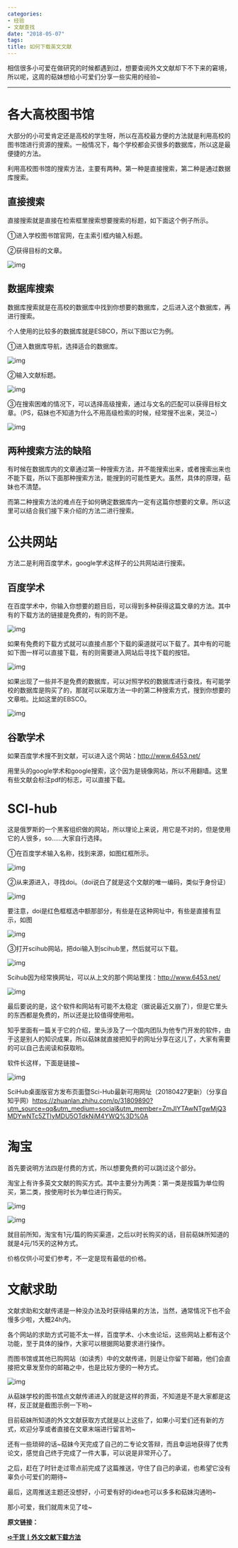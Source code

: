 ```yaml
---
categories:
- 经验
- 文献查找
date: "2018-05-07"
tags:
title: 如何下载英文文献
---
```


相信很多小可爱在做研究的时候都遇到过，想要查阅外文文献却下不下来的窘境，所以呢，这周的萜妹想给小可爱们分享一些实用的经验~

<!--more-->

---

# **各大高校图书馆**

大部分的小可爱肯定还是高校的学生呀，所以在高校最方便的方法就是利用高校的图书馆进行资源的搜索。一般情况下，每个学校都会买很多的数据库，所以这是最便捷的方法。

利用高校图书馆的搜索方法，主要有两种。第一种是直接搜索，第二种是通过数据库搜索。

## **直接搜索**

直接搜索就是直接在检索框里搜索想要搜索的标题，如下面这个例子所示。

①进入学校图书馆官网，在主索引框内输入标题。

②获得目标的文章。

![img](https://tie-1315290370.cos.ap-beijing.myqcloud.com/TIE/202309112331909.png)

## **数据库搜索**

数据库搜索就是在高校的数据库中找到你想要的数据库，之后进入这个数据库，再进行搜索。

个人使用的比较多的数据库就是ESBCO，所以下图以它为例。

①进入数据库导航，选择适合的数据库。

![img](https://tie-1315290370.cos.ap-beijing.myqcloud.com/TIE/202309112331986.png)

②输入文献标题。

![img](https://tie-1315290370.cos.ap-beijing.myqcloud.com/TIE/202309112331876.png)

③在搜索困难的情况下，可以选择高级搜索，通过与文名的匹配可以获得目标文章。（PS，萜妹也不知道为什么不用高级检索的时候，经常搜不出来，哭泣~）

![img](https://tie-1315290370.cos.ap-beijing.myqcloud.com/TIE/202309112331873.png)

## **两种搜索方法的缺陷**

有时候在数据库内的文章通过第一种搜索方法，并不能搜索出来，或者搜索出来也不能下载，所以下面那种搜索方法，能搜到的可能性更大。虽然，具体的原理，萜妹也不清楚。

而第二种搜索方法的难点在于如何确定数据库内一定有这篇你想要的文章。所以这里可以结合我们接下来介绍的方法二进行搜索。

# **公共网站**

方法二是利用百度学术，google学术这样子的公共网站进行搜索。

## **百度学术**

在百度学术中，你输入你想要的题目后，可以得到多种获得这篇文章的方法。其中有的下载方法的链接是免费的，有的则不是。

![img](https://tie-1315290370.cos.ap-beijing.myqcloud.com/TIE/202309112331867.png)

如果有免费的下载方式就可以直接点那个下载的渠道就可以下载了。其中有的可能如下图一样可以直接下载，有的则需要进入网站后寻找下载的按钮。

![img](https://tie-1315290370.cos.ap-beijing.myqcloud.com/TIE/202309112331783.png)

如果出现了一些并不是免费的数据库，可以对照学校的数据库进行查找，有可能学校的数据库是购买了的，那就可以采取方法一中的第二种搜索方式，搜到你想要的文章啦。比如这里的EBSCO。

![img](https://tie-1315290370.cos.ap-beijing.myqcloud.com/TIE/202309112331587.png)

## **谷歌学术**

如果百度学术搜不到文献，可以进入这个网站：http://www.6453.net/

用里头的google学术和google搜索，这个因为是镜像网站，所以不用翻墙。这里有些文献会标注pdf的标志，可以直接下载。

# **SCI-hub**

这是俄罗斯的一个黑客组织做的网站，所以理论上来说，用它是不对的，但是使用它的人很多，so……大家自行选择。

①在百度学术输入名称，找到来源，如图红框所示。

![img](https://tie-1315290370.cos.ap-beijing.myqcloud.com/TIE/202309112331670.png)

②从来源进入，寻找doi。（doi说白了就是这个文献的唯一编码，类似于身份证）

![img](https://tie-1315290370.cos.ap-beijing.myqcloud.com/TIE/202309112331680.png)

要注意，doi是红色框框选中额那部分，有些是在这种网址中，有些是直接有显示，如图

![img](https://tie-1315290370.cos.ap-beijing.myqcloud.com/TIE/202309112331036.png)

③打开scihub网站，把doi输入到scihub里，然后就可以下载。

![img](https://tie-1315290370.cos.ap-beijing.myqcloud.com/TIE/202309112331142.png)

Scihub因为经常换网址，可以从上文的那个网站里找：http://www.6453.net/

![img](https://tie-1315290370.cos.ap-beijing.myqcloud.com/TIE/202309112331853.png)

最后要说的是，这个软件和网站有可能不太稳定（据说最近又崩了），但是它里头的东西都是免费的，所以还是比较值得使用啦。

知乎里面有一篇关于它的介绍，里头涉及了一个国内团队为他专门开发的软件，由于这是别人的知识成果，所以萜妹就直接把知乎的网址分享在这儿了，大家有需要的可以自己去阅读和获取哟。

软件长这样，下面是链接~

![img](https://tie-1315290370.cos.ap-beijing.myqcloud.com/TIE/202309112331432.png)

SciHub桌面版官方发布页面暨Sci-Hub最新可用网址（20180427更新）（分享自知乎网）https://zhuanlan.zhihu.com/p/31809890?utm_source=qq&utm_medium=social&utm_member=ZmJlYTAwNTgwMjQ3MDYwNTc5ZTIyMDU5OTdkNjM4YWQ%3D%0A

# **淘宝**

首先要说明方法四是付费的方式，所以想要免费的可以跳过这个部分。

淘宝上有许多英文文献的购买方式。其中主要分为两类：第一类是按篇为单位购买，第二类，按使用时长为单位进行购买。

![img](https://tie-1315290370.cos.ap-beijing.myqcloud.com/TIE/202309112331613.png)

![img](https://tie-1315290370.cos.ap-beijing.myqcloud.com/TIE/202309112331651.png)

就目前所知，淘宝有1元/篇的购买渠道，之后以时长购买的话，目前萜妹所知道的就是4元/15天的这种方式。

价格仅供小可爱们参考，不一定是现有最低的价格。

# **文献求助**

文献求助和文献传递是一种没办法及时获得结果的方法，当然，通常情况下也不会慢多少啦，大概24h内。

各个网站的求助方式可能不太一样，百度学术、小木虫论坛，这些网站上都有这个功能，至于具体的操作，大家可以根据网站要求进行操作。

而图书馆或其他已购网站（如读秀）中的文献传递，则是让你留下邮箱，他们会直接把文章发至你的邮箱之中，也是比较方便的一种方式。

![img](https://tie-1315290370.cos.ap-beijing.myqcloud.com/TIE/202309112331695.png)

从萜妹学校的图书馆点文献传递进入的就是这样的界面，不知道是不是大家都是这样，反正就是截图示例一下哟~

目前萜妹所知道的外文文献获取方式就是以上这些了，如果小可爱们还有新的方式，欢迎分享或者直接在文章末端进行留言哟~

还有一些琐碎的话~萜妹今天完成了自己的二专论文答辩，而且幸运地获得了优秀论文，感觉自己终于完成了一件大事，可以说是非常开心了。

之后，赶在了时针走过零点前完成了这篇推送，守住了自己的承诺，也希望它没有辜负小可爱们的期待~

最后，这周推送主题还没想好，小可爱有好的idea也可以多多和萜妹沟通哟~

那小可爱，我们就周末见了哇~

**原文链接：**

**[➪干货丨外文文献下载方法](https://mp.weixin.qq.com/s?__biz=MzIwMDk1OTM2OQ==&mid=2247484316&idx=1&sn=3705f21c9cf7c2ef8038a0144233177d&chksm=96f4777aa183fe6cef2f66a2d38eb39520cdfe8c089f87438dba63c7a6076b86417f9bd6fc92#rd)**
